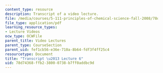 ```yaml
---
content_type: resource
description: Transcript of a video lecture.
file: /media/courses/5-111-principles-of-chemical-science-fall-2008/78d74368ffb238000738b7ff0addbc9d_5-111F08-L06.pdf
file_type: application/pdf
learning_resource_types:
- Lecture Videos
ocw_type: OCWFile
parent_title: Video Lectures
parent_type: CourseSection
parent_uid: fef1cb56-e36e-710a-8b64-fdf3f4ff25c4
resourcetype: Document
title: "Transcript \u2013 Lecture 6"
uid: 78d74368-ffb2-3800-0738-b7ff0addbc9d
---
```

